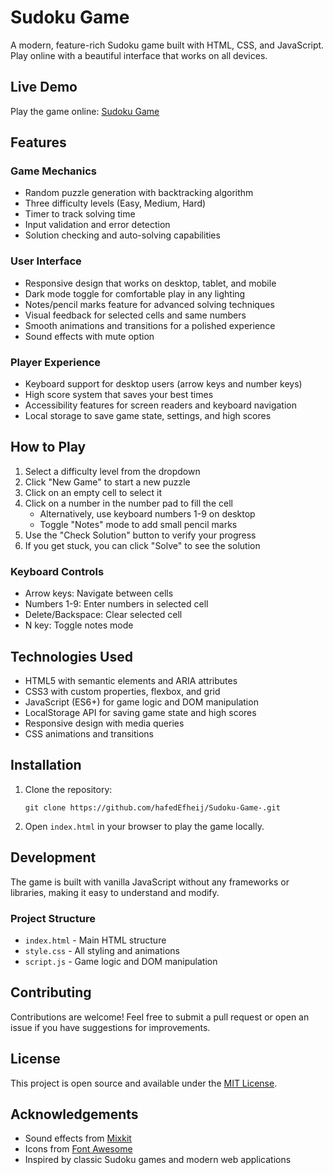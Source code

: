 # Sudoku Game

A modern, feature-rich Sudoku game built with HTML, CSS, and JavaScript. Play online with a beautiful interface that works on all devices.


## Live Demo

Play the game online: [Sudoku Game](https://hafedEfheij.github.io/Sudoku-Game-/)

## Features

### Game Mechanics
- Random puzzle generation with backtracking algorithm
- Three difficulty levels (Easy, Medium, Hard)
- Timer to track solving time
- Input validation and error detection
- Solution checking and auto-solving capabilities

### User Interface
- Responsive design that works on desktop, tablet, and mobile
- Dark mode toggle for comfortable play in any lighting
- Notes/pencil marks feature for advanced solving techniques
- Visual feedback for selected cells and same numbers
- Smooth animations and transitions for a polished experience
- Sound effects with mute option

### Player Experience
- Keyboard support for desktop users (arrow keys and number keys)
- High score system that saves your best times
- Accessibility features for screen readers and keyboard navigation
- Local storage to save game state, settings, and high scores

## How to Play

1. Select a difficulty level from the dropdown
2. Click "New Game" to start a new puzzle
3. Click on an empty cell to select it
4. Click on a number in the number pad to fill the cell
   - Alternatively, use keyboard numbers 1-9 on desktop
   - Toggle "Notes" mode to add small pencil marks
5. Use the "Check Solution" button to verify your progress
6. If you get stuck, you can click "Solve" to see the solution

### Keyboard Controls
- Arrow keys: Navigate between cells
- Numbers 1-9: Enter numbers in selected cell
- Delete/Backspace: Clear selected cell
- N key: Toggle notes mode

## Technologies Used

- HTML5 with semantic elements and ARIA attributes
- CSS3 with custom properties, flexbox, and grid
- JavaScript (ES6+) for game logic and DOM manipulation
- LocalStorage API for saving game state and high scores
- Responsive design with media queries
- CSS animations and transitions

## Installation

1. Clone the repository:
   ```
   git clone https://github.com/hafedEfheij/Sudoku-Game-.git
   ```

2. Open `index.html` in your browser to play the game locally.

## Development

The game is built with vanilla JavaScript without any frameworks or libraries, making it easy to understand and modify.

### Project Structure
- `index.html` - Main HTML structure
- `style.css` - All styling and animations
- `script.js` - Game logic and DOM manipulation

## Contributing

Contributions are welcome! Feel free to submit a pull request or open an issue if you have suggestions for improvements.

## License

This project is open source and available under the [MIT License](LICENSE).

## Acknowledgements

- Sound effects from [Mixkit](https://mixkit.co/free-sound-effects/)
- Icons from [Font Awesome](https://fontawesome.com/)
- Inspired by classic Sudoku games and modern web applications

